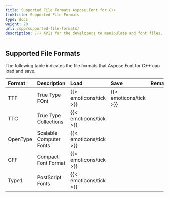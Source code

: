 ```yaml
---
title: Supported File Formats Aspose.Font for C++
linktitle: Supported File Formats
type: docs
weight: 20
url: /cpp/supported-file-formats/
description: C++ APIs for the developers to manipulate and font files. Learn the supported by Aspose.Font API Solution for C++ output and input formats.
---
```


## **Supported File Formats**
The following table indicates the file formats that Aspose.Font for C++ can load and save.

|**Format**|**Description**|**Load**|**Save**|**Remarks**|
| :- | :- | :- | :- | :- |
|TTF|True Type FOnt|{{< emoticons/tick >}}|{{< emoticons/tick >}}| |
|TTC|True Type Collections|{{< emoticons/tick >}}| | |
|OpenType|Scalable Computer Fonts|{{< emoticons/tick >}}| | |
|CFF|Compact Font Format|{{< emoticons/tick >}}| | |
|Type1|PostScript Fonts|{{< emoticons/tick >}}| | |
